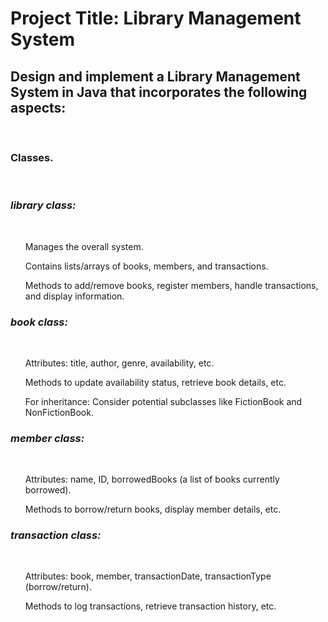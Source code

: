 # Project Title: Library Management System <br>
<h2>Design and implement a Library Management System in Java that incorporates the 
following aspects:</h2> <br>
<h3>Classes.</h3><br>
<h3><i><strong> library class:</strong></i></h3><br>
<ul>Manages the overall system. </ul>
<ul>Contains lists/arrays of books, members, and transactions. </ul>
<ul>Methods to add/remove books, register members, handle transactions, and 
display information.</ul>
<h3><i><strong> book class:</strong></i></h3><br>
<ul>Attributes: title, author, genre, availability, etc. </ul>
<ul>Methods to update availability status, retrieve book details, etc. </ul>
<ul>For inheritance: Consider potential subclasses like FictionBook and 
NonFictionBook.</ul>
<h3><i><strong> member class:</strong></i></h3><br>
<ol>Attributes: name, ID, borrowedBooks (a list of books currently borrowed).</ol>
<ul>Methods to borrow/return books, display member details, etc. </ul>
<h3><i><strong> transaction class:</strong></i></h3><br>
<ul>Attributes: book, member, transactionDate, transactionType (borrow/return).</ul>
<ul>Methods to log transactions, retrieve transaction history, etc. </ul>
